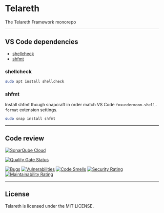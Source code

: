 # Telareth

The Telareth Framework monorepo

---

## VS Code dependencies

- [shellcheck](https://github.com/koalaman/shellcheck)
- [shfmt](https://github.com/mvdan/sh)

### shellcheck

```bash
sudo apt install shellcheck
```

### shfmt

Install shfmt though snapcraft in order match VS Code `foxundermoon.shell-format` extension settings.

```bash
sudo snap install shfmt
```

---

## Code review

[![SonarQube Cloud](https://sonarcloud.io/images/project_badges/sonarcloud-highlight.svg)](https://sonarcloud.io/summary/new_code?id=telareth_telareth)

[![Quality Gate Status](https://sonarcloud.io/api/project_badges/measure?project=telareth_telareth&metric=alert_status)](https://sonarcloud.io/summary/new_code?id=telareth_telareth)

[![Bugs](https://sonarcloud.io/api/project_badges/measure?project=telareth_telareth&metric=bugs)](https://sonarcloud.io/summary/new_code?id=telareth_telareth)
[![Vulnerabilities](https://sonarcloud.io/api/project_badges/measure?project=telareth_telareth&metric=vulnerabilities)](https://sonarcloud.io/summary/new_code?id=telareth_telareth)
[![Code Smells](https://sonarcloud.io/api/project_badges/measure?project=telareth_telareth&metric=code_smells)](https://sonarcloud.io/summary/new_code?id=telareth_telareth)
[![Security Rating](https://sonarcloud.io/api/project_badges/measure?project=telareth_telareth&metric=security_rating)](https://sonarcloud.io/summary/new_code?id=telareth_telareth)
[![Maintainability Rating](https://sonarcloud.io/api/project_badges/measure?project=telareth_telareth&metric=sqale_rating)](https://sonarcloud.io/summary/new_code?id=telareth_telareth)

---

## License

Telareth is licensed under the MIT LICENSE.
